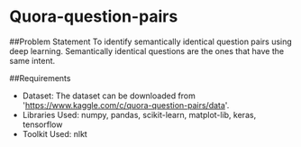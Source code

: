 # Quora-question-pairs

##Problem Statement
To identify semantically identical question pairs using deep learning. Semantically identical questions are the ones that have the same intent. 

##Requirements
- Dataset: The dataset can be downloaded from 'https://www.kaggle.com/c/quora-question-pairs/data'.
- Libraries Used: numpy, pandas, scikit-learn, matplot-lib, keras, tensorflow
- Toolkit Used: nlkt  

